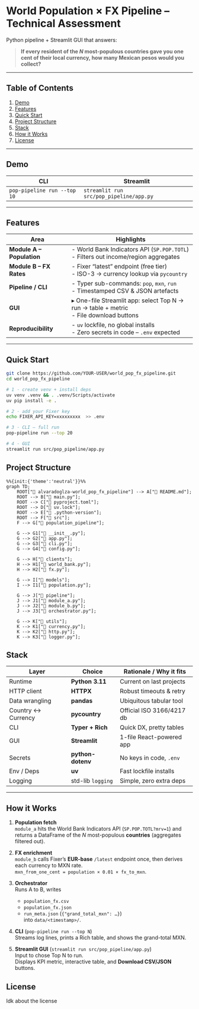# World Population × FX Pipeline – Technical Assessment

Python pipeline + Streamlit GUI that answers:

> **If every resident of the _N_ most-populous countries gave you one cent of their local currency, how many Mexican pesos would you collect?**

---

## Table of Contents

1. [Demo](#demo)  
2. [Features](#features)  
3. [Quick Start](#quick-start)  
4. [Project Structure](#project-structure)  
5. [Stack](#stack)  
6. [How it Works](#how-it-works)  
7. [License](#license)

---

## Demo

| CLI | Streamlit |
|-----|-----------|
| `pop-pipeline run --top 10` | `streamlit run src/pop_pipeline/app.py` |

---

## Features

| Area | Highlights |
|------|------------|
| **Module A – Population** | - World Bank Indicators API (`SP.POP.TOTL`) <br> - Filters out income/region aggregates |
| **Module B – FX Rates** | - Fixer “latest” endpoint (free tier) <br> - ISO-3 -> currency lookup via `pycountry` |
| **Pipeline / CLI** | - Typer sub-commands: `pop`, `mxn`, `run` <br> - Timestamped CSV & JSON artefacts |
| **GUI** | ▸ One-file Streamlit app: select Top N -> run -> table + metric <br> - File download buttons |
| **Reproducibility** | - `uv` lockfile, no global installs <br> - Zero secrets in code – `.env` expected |

---

## Quick Start

```bash
git clone https://github.com/YOUR-USER/world_pop_fx_pipeline.git
cd world_pop_fx_pipeline

# 1 · create venv + install deps
uv venv .venv && . .venv/Scripts/activate   
uv pip install -e .                        

# 2 · add your Fixer key
echo FIXER_API_KEY=xxxxxxxxx  >> .env

# 3 · CLI – full run
pop-pipeline run --top 20                

# 4 · GUI
streamlit run src/pop_pipeline/app.py
```

## Project Structure

```mermaid
%%{init:{'theme':'neutral'}}%%
graph TD;
    ROOT["📁 alvaradoglza-world_pop_fx_pipeline"] --> A["📄 README.md"];
    ROOT --> B["📄 main.py"];
    ROOT --> C["📄 pyproject.toml"];
    ROOT --> D["📄 uv.lock"];
    ROOT --> E["📄 .python-version"];
    ROOT --> F["📁 src"];
    F --> G["📁 population_pipeline"];

    G --> G1["📄 __init__.py"];
    G --> G2["🐍 app.py"];
    G --> G3["🐍 cli.py"];
    G --> G4["🐍 config.py"];

    G --> H["📁 clients"];
    H --> H1["🐍 world_bank.py"];
    H --> H2["🐍 fx.py"];

    G --> I["📁 models"];
    I --> I1["🐍 population.py"];

    G --> J["📁 pipeline"];
    J --> J1["🐍 module_a.py"];
    J --> J2["🐍 module_b.py"];
    J --> J3["🐍 orchestrator.py"];

    G --> K["📁 utils"];
    K --> K1["🐍 currency.py"];
    K --> K2["🐍 http.py"];
    K --> K3["🐍 logger.py"];
```

## Stack

| Layer                | Choice                               | Rationale / Why it fits |
| -------------------- | ------------------------------------ | ----------------------- |
| Runtime              | **Python 3.11**                      | Current on last projects |
| HTTP client          | **HTTPX**                            | Robust timeouts & retry |
| Data wrangling       | **pandas**                           | Ubiquitous tabular tool |
| Country ↔ Currency   | **pycountry**                        | Official ISO 3166/4217 db |
| CLI                  | **Typer + Rich**                     | Quick DX, pretty tables |
| GUI                  | **Streamlit**                        | 1-file React-powered app |
| Secrets              | **python-dotenv**                    | No keys in code, `.env` |
| Env / Deps           | **uv**                               | Fast lockfile installs |
| Logging              | std-lib `logging`                    | Simple, zero extra deps |

---

## How it Works

1. **Population fetch**  
   `module_a` hits the World Bank Indicators API (`SP.POP.TOTL?mrv=1`) and returns a DataFrame of the _N_ most-populous **countries** (aggregates filtered out).

2. **FX enrichment**  
   `module_b` calls Fixer’s **EUR-base** `/latest` endpoint once, then derives each currency to MXN rate.  
   `mxn_from_one_cent = population × 0.01 × fx_to_mxn`.

3. **Orchestrator**  
   Runs A to B, writes  
   * `population_fx.csv`  
   * `population_fx.json`  
   * `run_meta.json` (`{"grand_total_mxn": …}`)  
   into `data/<timestamp>/`.

4. **CLI** (`pop-pipeline run --top N`)  
   Streams log lines, prints a Rich table, and shows the grand-total MXN.

5. **Streamlit GUI** (`streamlit run src/pop_pipeline/app.py`)  
   Input to chose Top N to run.  
   Displays KPI metric, interactive table, and **Download CSV/JSON** buttons.

## License
Idk about the license 


